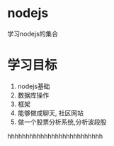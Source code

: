 # nodejs
学习nodejs的集合
# 学习目标
1. nodejs基础
2. 数据库操作
3. 框架
4. 能够做成聊天, 社区网站
5. 做一个股票分析系统,分析波段股


hhhhhhhhhhhhhhhhhhhhhhhhhh